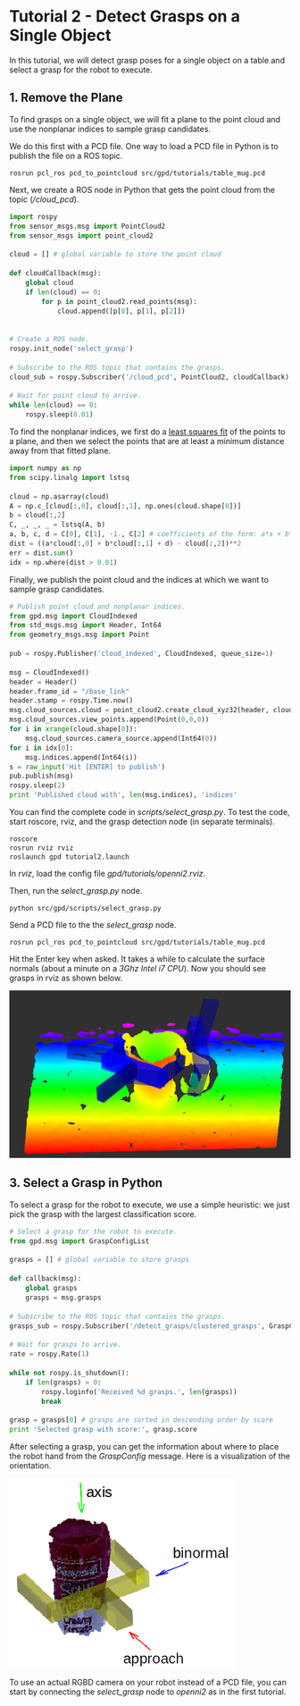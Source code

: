# Tutorial 2 - Detect Grasps on a Single Object


In this tutorial, we will detect grasp poses for a single object on a table and select a grasp for the robot to execute.


## 1. Remove the Plane

To find grasps on a single object, we will fit a plane to the point cloud and use the nonplanar indices to sample grasp 
candidates. 

We do this first with a PCD file. One way to load a PCD file in Python is to publish the file on a ROS 
topic.
```
rosrun pcl_ros pcd_to_pointcloud src/gpd/tutorials/table_mug.pcd
```

Next, we create a ROS node in Python that gets the point cloud from the topic (*/cloud_pcd*).
```python
import rospy
from sensor_msgs.msg import PointCloud2
from sensor_msgs import point_cloud2

cloud = [] # global variable to store the point cloud

def cloudCallback(msg):
    global cloud
    if len(cloud) == 0:
        for p in point_cloud2.read_points(msg):
            cloud.append([p[0], p[1], p[2]])


# Create a ROS node.
rospy.init_node('select_grasp')

# Subscribe to the ROS topic that contains the grasps.
cloud_sub = rospy.Subscriber('/cloud_pcd', PointCloud2, cloudCallback)

# Wait for point cloud to arrive.
while len(cloud) == 0:
    rospy.sleep(0.01)
```

To find the nonplanar indices, we first do a 
[least squares fit](https://www.geometrictools.com/Documentation/LeastSquaresFitting.pdf) of the points to a plane, and 
then we select the points that are at least a minimum distance away from that fitted plane.
```python
import numpy as np
from scipy.linalg import lstsq

cloud = np.asarray(cloud)
A = np.c_[cloud[:,0], cloud[:,1], np.ones(cloud.shape[0])]
b = cloud[:,2]
C, _, _, _ = lstsq(A, b)
a, b, c, d = C[0], C[1], -1., C[2] # coefficients of the form: a*x + b*y + c*z + d = 0.
dist = ((a*cloud[:,0] + b*cloud[:,1] + d) - cloud[:,2])**2
err = dist.sum()
idx = np.where(dist > 0.01)
```

Finally, we publish the point cloud and the indices at which we want to sample grasp candidates.
```python
# Publish point cloud and nonplanar indices.
from gpd.msg import CloudIndexed
from std_msgs.msg import Header, Int64
from geometry_msgs.msg import Point

pub = rospy.Publisher('cloud_indexed', CloudIndexed, queue_size=1)

msg = CloudIndexed()
header = Header()
header.frame_id = "/base_link"
header.stamp = rospy.Time.now()
msg.cloud_sources.cloud = point_cloud2.create_cloud_xyz32(header, cloud.tolist())
msg.cloud_sources.view_points.append(Point(0,0,0))
for i in xrange(cloud.shape[0]):
    msg.cloud_sources.camera_source.append(Int64(0))
for i in idx[0]:
    msg.indices.append(Int64(i))    
s = raw_input('Hit [ENTER] to publish')
pub.publish(msg)
rospy.sleep(2)
print 'Published cloud with', len(msg.indices), 'indices'
```

You can find the complete code in *scripts/select_grasp.py*. To test the code, start roscore, rviz, and the grasp 
detection node (in separate terminals).
```
roscore
rosrun rviz rviz
roslaunch gpd tutorial2.launch
```

In *rviz*, load the config file *gpd/tutorials/openni2.rviz*.

Then, run the *select_grasp.py* node.
```
python src/gpd/scripts/select_grasp.py
```

Send a PCD file to the the *select_grasp* node.
```
rosrun pcl_ros pcd_to_pointcloud src/gpd/tutorials/table_mug.pcd
```

Hit the Enter key when asked. It takes a while to calculate the surface normals (about a minute on a 
*3Ghz Intel i7 CPU*). Now you should see grasps in rviz as shown below.

![rviz screenshot](./rviz_grasps_tutorial2.png "Grasps visualized in rviz")


## 3. Select a Grasp in Python

To select a grasp for the robot to execute, we use a simple heuristic: we just pick the grasp with the largest 
classification score.

```python
# Select a grasp for the robot to execute.
from gpd.msg import GraspConfigList

grasps = [] # global variable to store grasps

def callback(msg):
    global grasps
    grasps = msg.grasps

# Subscribe to the ROS topic that contains the grasps.
grasps_sub = rospy.Subscriber('/detect_grasps/clustered_grasps', GraspConfigList, callback)

# Wait for grasps to arrive.
rate = rospy.Rate(1)

while not rospy.is_shutdown():    
    if len(grasps) > 0:
        rospy.loginfo('Received %d grasps.', len(grasps))
        break

grasp = grasps[0] # grasps are sorted in descending order by score
print 'Selected grasp with score:', grasp.score
```

After selecting a grasp, you can get the information about where to place the robot hand 
from the *GraspConfig* message. Here is a visualization of the orientation.

![hand orientation](./hand_frame.png "Hand orientation")

To use an actual RGBD camera on your robot instead of a PCD file, you can start by connecting the *select_grasp* node 
to *openni2* as in the first tutorial.


